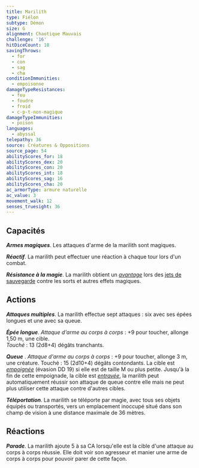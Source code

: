 ```yaml
---
title: Marilith
type: Fiélon
subtype: Démon
size: G
alignment: Chaotique Mauvais
challenge: '16'
hitDiceCount: 18
savingThrows:
  - for
  - con
  - sag
  - cha
conditionImmunities:
  - empoisonne
damageTypeResistances:
  - feu
  - foudre
  - froid
  - c-p-t-non-magique
damageTypeImmunities:
  - poison
languages:
  - abyssal
telepathy: 36
source: Créatures & Oppositions
source_page: 54
abilityScores_for: 18
abilityScores_dex: 20
abilityScores_con: 20
abilityScores_int: 18
abilityScores_sag: 16
abilityScores_cha: 20
ac_armorType: armure naturelle
ac_value: 3
movement_walk: 12
senses_truesight: 36
---
```

## Capacités
_**Armes magiques**_. Les attaques d'arme de la marilith sont magiques.

_**Réactif**_. La marilith peut effectuer une réaction à chaque tour lors d'un combat.

_**Résistance à la magie**_. La marilith obtient un [_avantage_](/utiliser-les-caracteristiques/#avantage-et-desavantage) lors des [jets de sauvegarde](/utiliser-les-caracteristiques/#jets-de-sauvegarde) contre les sorts et autres effets magiques.

## Actions
_**Attaques multiples**_. La marilith effectue sept attaques : six avec ses épées longues et une avec sa queue.

_**Épée longue**_. _Attaque d'arme au corps à corps_ : +9 pour toucher, allonge 1,50 m, une cible.  
_Touché_ : 13 (2d8+4) dégâts tranchants.

_**Queue**_ . _Attaque d'arme au corps à corps_ : +9 pour toucher, allonge 3 m, une créature. Touché : 15 (2d10+4) dégâts contondants. La cible est [_empoignée_](/gerer-la-sante-du-personnage/#empoigne) (évasion DD 19) si elle est de taille M ou plus petite. Jusqu'à la fin de cette empoignade, la cible est [_entravée_](/gerer-la-sante-du-personnage/#entrave), la marilith peut automatiquement réussir son attaque de queue contre elle mais ne peut plus utiliser cette attaque contre d'autres cibles.

_**Téléportation**_. La marilith se téléporte par magie, avec tous ses objets équipés ou transportés, vers un emplacement inoccupé situé dans son champ de vision à une distance maximale de 36 mètres.

## Réactions
_**Parade**_. La marilith ajoute 5 à sa CA lorsqu'elle est la cible d'une attaque au corps à corps réussie. Elle doit voir son agresseur et manier une arme de corps à corps pour pouvoir parer de cette façon.
